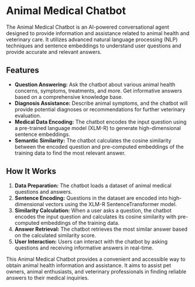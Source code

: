 # Animal Medical Chatbot

The Animal Medical Chatbot is an AI-powered conversational agent designed to provide information and assistance related to animal health and veterinary care. It utilizes advanced natural language processing (NLP) techniques and sentence embeddings to understand user questions and provide accurate and relevant answers.

## Features
- **Question Answering:** Ask the chatbot about various animal health concerns, symptoms, treatments, and more. Get informative answers based on a comprehensive knowledge base.
- **Diagnosis Assistance:** Describe animal symptoms, and the chatbot will provide potential diagnoses or recommendations for further veterinary evaluation.
- **Medical Data Encoding:** The chatbot encodes the input question using a pre-trained language model (XLM-R) to generate high-dimensional sentence embeddings.
- **Semantic Similarity:** The chatbot calculates the cosine similarity between the encoded question and pre-computed embeddings of the training data to find the most relevant answer.

## How It Works
1. **Data Preparation:** The chatbot loads a dataset of animal medical questions and answers.
2. **Sentence Encoding:** Questions in the dataset are encoded into high-dimensional vectors using the XLM-R SentenceTransformer model.
3. **Similarity Calculation:** When a user asks a question, the chatbot encodes the input question and calculates its cosine similarity with pre-computed embeddings of the training data.
4. **Answer Retrieval:** The chatbot retrieves the most similar answer based on the calculated similarity score.
5. **User Interaction:** Users can interact with the chatbot by asking questions and receiving informative answers in real-time.

This Animal Medical Chatbot provides a convenient and accessible way to obtain animal health information and assistance. It aims to assist pet owners, animal enthusiasts, and veterinary professionals in finding reliable answers to their medical inquiries.
